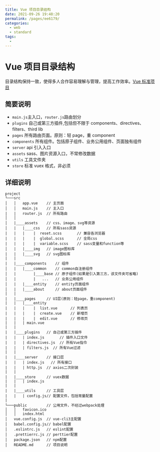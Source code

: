 ```yaml
---
title: Vue 项目目录结构
date: 2021-09-26 19:48:20
permalink: /pages/ee6179/
categories:
  - web
  - standard
tags:
  -
---
```


# Vue 项目目录结构

目录结构保持一致，使得多人合作容易理解与管理，提高工作效率。[Vue 标准项目](https://github.com/lq782655835/standard-vue-project)

## 简要说明

- `main.js`主入口，`router.js`路由划分
- `plugins` 自己或第三方插件,包括但不限于 components、directives、filters、third lib
- `pages` 所有路由页面。原则：轻 page，重 component
- `components` 所有组件。包括原子组件、业务公用组件、页面独有组件
- `server` api 引入入口
- `assets` sass、图片资源入口，不常修改数据
- `utils` 工具文件夹
- `store` 标准 vuex 格式，非必须

## 详细说明

```
project
└───src
│   │   app.vue    // 主页面
│   │   main.js    // 主入口
|   |   router.js  // 所有路由
│   │
│   |____assets    // css、image、svg等资源
│   |   |____css   // 所有sass资源
|   |   |    |  reset.scss       // 兼容各浏览器
|   |   |    |  global.scss      // 全局css
|   |   |    |  variable.scss    // sass变量和function等
│   |   |____img   // image图标库
|   |   |____svg   // svg图标库
|   |
|   |____components    // 组件
│   |   |____common    // common自注册组件
│   |        |____base // 原子组件(如果是引入第三方，该文件夹可省略)
│   |        |   ...   // 业务公用组件
│   |   |____entity    // entity页面组件
│   |   |____about     // about页面组件
|   |
|   |____pages     // UI层(原则：轻page，重component)
|   |   |____entity
|   |   |    |  list.vue      // 列表页
|   |   |    |  create.vue    // 新增页
|   |   |    |  edit.vue      // 修改页
|   |   | main.vue
|   |
|   |____plugins   // 自己或第三方插件
|   |   | index.js       // 插件入口文件
|   |   | directives.js  // 所有Vue指令
|   |   | filters.js  // 所有Vue过滤
|   |
|   |____server    // 接口层
|   |   | index.js   // 所有接口
|   |   | http.js  // axios二次封装
|   |
|   |____store     // vuex数据
|   |   | index.js
|   |
|   |____utils     // 工具层
|   |   | config.js// 配置文件，包括常量配置
|
└───public         // 公用文件，不经过webpack处理
│   │   favicon.ico
│   │   index.html
│   vue.config.js  // vue-cli3主配置
│   babel.config.js// babel配置
│   .eslintrc.js   // eslint配置
│   .prettierrc.js // perttier配置
│   package.json   // npm配置
│   README.md      // 项目说明
```
